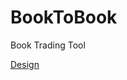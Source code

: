 # BookToBook
Book Trading Tool

[Design](https://www.figma.com/file/O7K7NhiC5kExSb0L37VmiJ/Book2Book?node-id=0%3A1)
